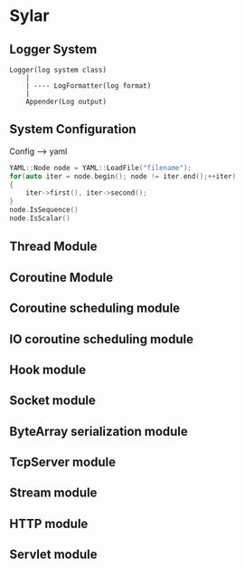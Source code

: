 # Sylar

## Logger System

    Logger(log system class)
        |
        | ---- LogFormatter(log format)
        |
        Appender(Log output)
## System Configuration
Config --> yaml

```c++
YAML::Node node = YAML::LoadFile("filename");
for(auto iter = node.begin(); node != iter.end();++iter)
{
    iter->first(), iter->second();
}
node.IsSequence()
node.IsScalar()
```

## Thread Module

## Coroutine Module

## Coroutine scheduling module

## IO coroutine scheduling module

## Hook module

## Socket module

## ByteArray serialization module

## TcpServer module

## Stream module

## HTTP module

## Servlet module


